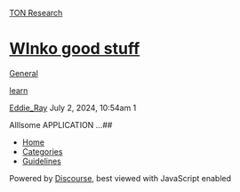 [TON Research](/)

# [WInko good stuff](/t/winko-good-stuff/26843)

[General](/c/general/4) 

[learn](https://tonresear.ch/tag/learn)

    

[Eddie\_Ray](https://tonresear.ch/u/Eddie_Ray)  July 2, 2024, 10:54am  1

Alllsome APPLICATION …##

 

*   [Home](/)
*   [Categories](/categories)
*   [Guidelines](/guidelines)

Powered by [Discourse](https://www.discourse.org), best viewed with JavaScript enabled